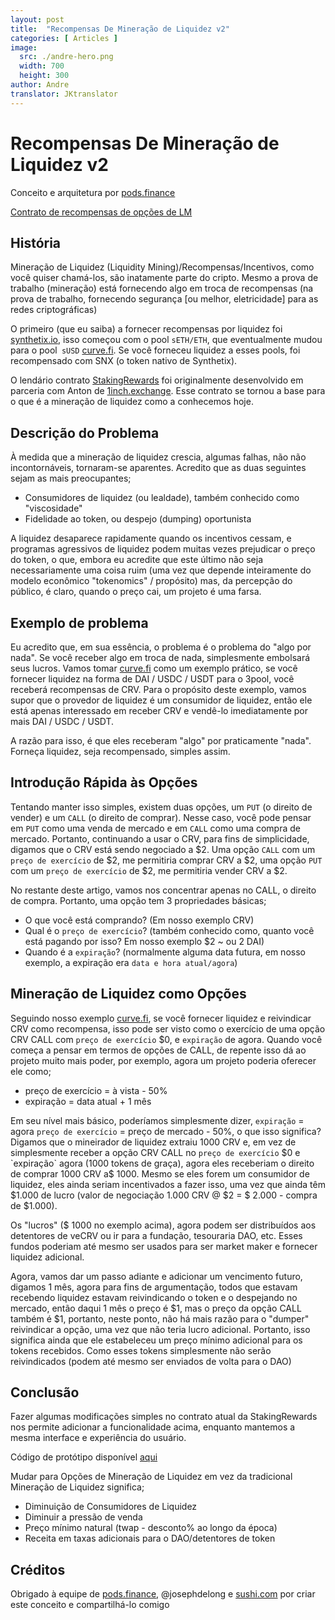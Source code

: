 ```yaml
---
layout: post
title:  "Recompensas De Mineração de Liquidez v2"
categories: [ Articles ]
image:
  src: ./andre-hero.png
  width: 700
  height: 300
author: Andre
translator: JKtranslator
---
```


# Recompensas De Mineração de Liquidez v2

Conceito e arquitetura por [pods.finance](https://www.pods.finance/)

[Contrato de recompensas de opções de LM](https://twitter.com/AndreCronjeTech/status/1426580528510251008)

## **História**

Mineração de Liquidez (Liquidity Mining)/Recompensas/Incentivos, como você quiser chamá-los, são inatamente parte do cripto. Mesmo a prova de trabalho (mineração) está fornecendo algo em troca de recompensas (na prova de trabalho, fornecendo segurança [ou melhor, eletricidade] para as redes criptográficas)

O primeiro (que eu saiba) a fornecer recompensas por liquidez foi [synthetix.io](https://synthetix.io/), isso começou com o pool `sETH/ETH`, que eventualmente mudou para o pool` sUSD` [curve.fi](https://curve.fi/). Se você forneceu liquidez a esses pools, foi recompensado com SNX (o token nativo de Synthetix).

O lendário contrato [StakingRewards](https://github.com/Synthetixio/synthetix/blob/develop/contracts/StakingRewards.sol) foi originalmente desenvolvido em parceria com Anton de [1inch.exchange](https://1inch.exchange/). Esse contrato se tornou a base para o que é a mineração de liquidez como a conhecemos hoje.

## **Descrição do Problema**

À medida que a mineração de liquidez crescia, algumas falhas, não não incontornáveis, tornaram-se aparentes. Acredito que as duas seguintes sejam as mais preocupantes;

- Consumidores de liquidez (ou lealdade), também conhecido como "viscosidade"
- Fidelidade ao token, ou despejo (dumping) oportunista

A liquidez desaparece rapidamente quando os incentivos cessam, e programas agressivos de liquidez podem muitas vezes prejudicar o preço do token, o que, embora eu acredite que este último não seja necessariamente uma coisa ruim (uma vez que depende inteiramente do modelo econômico "tokenomics" / propósito) mas, da percepção do público, é claro, quando o preço cai, um projeto é uma farsa.

## **Exemplo de problema**

Eu acredito que, em sua essência, o problema é o problema do "algo por nada". Se você receber algo em troca de nada, simplesmente embolsará seus lucros. Vamos tomar [curve.fi](https://curve.fi/) como um exemplo prático, se você fornecer liquidez na forma de DAI / USDC / USDT para o 3pool, você receberá recompensas de CRV. Para o propósito deste exemplo, vamos supor que o provedor de liquidez é um consumidor de liquidez, então ele está apenas interessado em receber CRV e vendê-lo imediatamente por mais DAI / USDC / USDT.

A razão para isso, é que eles receberam "algo" por praticamente "nada". Forneça liquidez, seja recompensado, simples assim.

## **Introdução Rápida às Opções**

Tentando manter isso simples, existem duas opções, um `PUT` (o direito de vender) e um `CALL` (o direito de comprar). Nesse caso, você pode pensar em `PUT` como uma venda de mercado e em `CALL` como uma compra de mercado. Portanto, continuando a usar o CRV, para fins de simplicidade, digamos que o CRV está sendo negociado a $2. Uma opção `CALL` com um `preço de exercício` de $2, me permitiria comprar CRV a $2, uma opção `PUT` com um `preço de exercício` de $2, me permitiria vender CRV a $2.

No restante deste artigo, vamos nos concentrar apenas no CALL, o direito de compra. Portanto, uma opção tem 3 propriedades básicas;

- O que você está comprando? (Em nosso exemplo CRV)
- Qual é o `preço de exercício`? (também conhecido como, quanto você está pagando por isso? Em nosso exemplo $2 ~ ou 2 DAI)
- Quando é a `expiração`? (normalmente alguma data futura, em nosso exemplo, a expiração era `data e hora atual/agora`)

## **Mineração de Liquidez como Opções**

Seguindo nosso exemplo [curve.fi](https://curve.fi/), se você fornecer liquidez e reivindicar CRV como recompensa, isso pode ser visto como o exercício de uma opção CRV CALL com `preço de exercício` $0, e `expiração` de agora. Quando você começa a pensar em termos de opções de CALL, de repente isso dá ao projeto muito mais poder, por exemplo, agora um projeto poderia oferecer ele como;

- preço de exercício = à vista - 50%
- expiração = data atual + 1 mês

Em seu nível mais básico, poderíamos simplesmente dizer, `expiração` = agora `preço de exercício` = preço de mercado - 50%, o que isso significa? Digamos que o mineirador de liquidez extraiu 1000 CRV e, em vez de simplesmente receber a opção CRV CALL no `preço de exercício` $0 e `expiração` agora (1000 tokens de graça), agora eles receberiam o direito de comprar 1000 CRV a$ 1000. Mesmo se eles forem um consumidor de liquidez, eles ainda seriam incentivados a fazer isso, uma vez que ainda têm $1.000 de lucro (valor de negociação 1.000 CRV @ $2 = $ 2.000 - compra de $1.000).

Os "lucros" ($ 1000 no exemplo acima), agora podem ser distribuídos aos detentores de veCRV ou ir para a fundação, tesouraria DAO, etc. Esses fundos poderiam até mesmo ser usados para ser market maker e fornecer liquidez adicional.

Agora, vamos dar um passo adiante e adicionar um vencimento futuro, digamos 1 mês, agora para fins de argumentação, todos que estavam recebendo liquidez estavam reivindicando o token e o despejando no mercado, então daqui 1 mês o preço é $1, mas o preço da opção CALL também é $1, portanto, neste ponto, não há mais razão para o "dumper" reivindicar a opção, uma vez que não teria lucro adicional. Portanto, isso significa ainda que ele estabeleceu um preço mínimo adicional para os tokens recebidos. Como esses tokens simplesmente não serão reivindicados (podem até mesmo ser enviados de volta para o DAO)

## **Conclusão**

Fazer algumas modificações simples no contrato atual da StakingRewards nos permite adicionar a funcionalidade acima, enquanto mantemos a mesma interface e experiência do usuário.

Código de protótipo disponível [aqui](https://gist.github.com/andrecronje/6c3da8b294488001adeda528f70bc301)

Mudar para Opções de Mineração de Liquidez em vez da tradicional Mineração de Liquidez significa;

- Diminuição de Consumidores de Liquidez
- Diminuir a pressão de venda
- Preço mínimo natural (twap - desconto% ao longo da época)
- Receita em taxas adicionais para o DAO/detentores de token

## **Créditos**

Obrigado à equipe de [pods.finance](https://www.pods.finance/), @josephdelong e [sushi.com](https://sushi.com/) por criar este conceito e compartilhá-lo comigo
